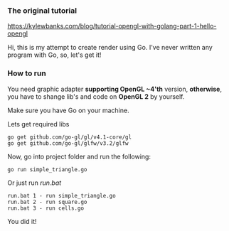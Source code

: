### The original tutorial
https://kylewbanks.com/blog/tutorial-opengl-with-golang-part-1-hello-opengl



Hi, this is my attempt to create render using Go. 
I've never written any program with Go, so, let's get it!

### How to run

You need graphic adapter **supporting OpenGL ~4'th** version, **otherwise**, you have to shange lib's and code on **OpenGL 2** by yourself.

Make sure you have Go on your machine. 

Lets get required libs 
```
go get github.com/go-gl/gl/v4.1-core/gl
go get github.com/go-gl/glfw/v3.2/glfw

```

Now, go into project folder and run the following:

```
go run simple_triangle.go
```
Or just run _run.bat_

```
run.bat 1 - run simple_triangle.go
run.bat 2 - run square.go
run.bat 3 - run cells.go

```

You did it!


